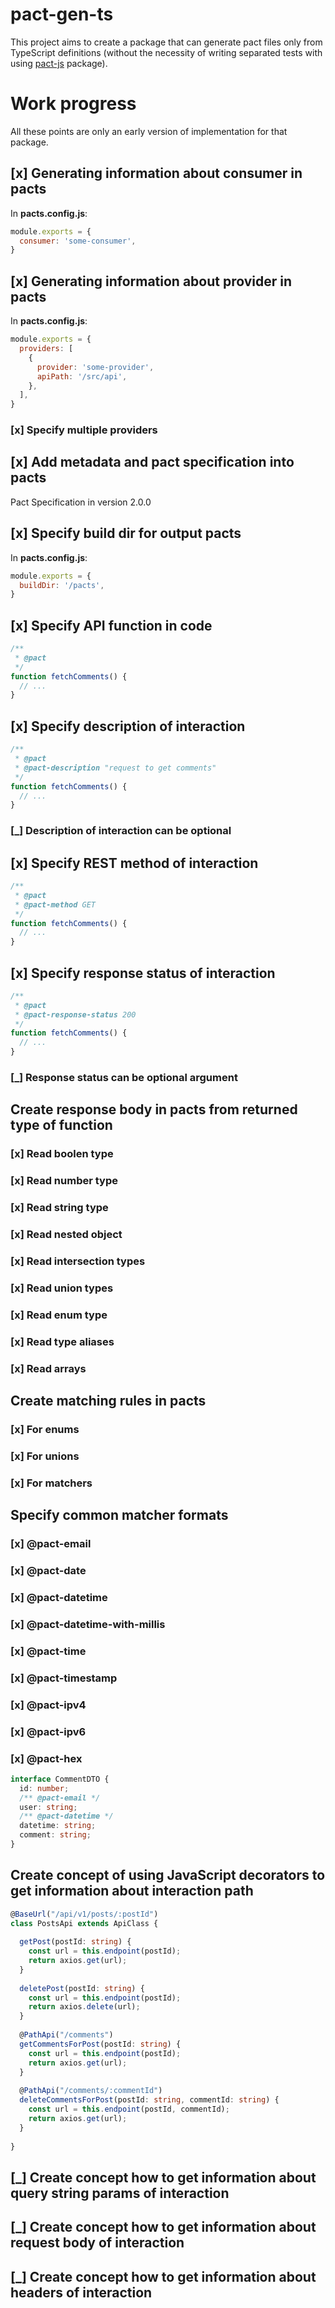 # pact-gen-ts

This project aims to create a package that can generate pact files only from TypeScript definitions (without the necessity of writing separated tests with using [pact-js](https://github.com/pact-foundation/pact-js) package).

# Work progress

All these points are only an early version of implementation for that package.

## [x] Generating information about consumer in pacts

In **pacts.config.js**:
```js
module.exports = {
  consumer: 'some-consumer',
}
```

## [x] Generating information about provider in pacts

In **pacts.config.js**:
```js
module.exports = {
  providers: [
    {
      provider: 'some-provider',
      apiPath: '/src/api',
    },
  ],
}
```

### [x] Specify multiple providers

## [x] Add metadata and pact specification into pacts

Pact Specification in version 2.0.0

## [x] Specify build dir for output pacts

In **pacts.config.js**:
```js
module.exports = {
  buildDir: '/pacts',
}
```

## [x] Specify API function in code

```ts
/**
 * @pact
 */
function fetchComments() {
  // ...
}
```

## [x] Specify description of interaction

```ts
/**
 * @pact
 * @pact-description "request to get comments"
 */
function fetchComments() {
  // ...
}
```

### [_] Description of interaction can be optional

## [x] Specify REST method of interaction

```ts
/**
 * @pact
 * @pact-method GET
 */
function fetchComments() {
  // ...
}
```

## [x] Specify response status of interaction

```ts
/**
 * @pact
 * @pact-response-status 200
 */
function fetchComments() {
  // ...
}
```

### [_] Response status can be optional argument

## Create response body in pacts from returned type of function

### [x] Read boolen type
### [x] Read number type
### [x] Read string type
### [x] Read nested object
### [x] Read intersection types
### [x] Read union types
### [x] Read enum type
### [x] Read type aliases
### [x] Read arrays

## Create matching rules in pacts

### [x] For enums
### [x] For unions
### [x] For matchers

## Specify common matcher formats

### [x] @pact-email
### [x] @pact-date
### [x] @pact-datetime
### [x] @pact-datetime-with-millis
### [x] @pact-time
### [x] @pact-timestamp
### [x] @pact-ipv4
### [x] @pact-ipv6
### [x] @pact-hex

```ts
interface CommentDTO {
  id: number;
  /** @pact-email */
  user: string;
  /** @pact-datetime */
  datetime: string;
  comment: string;
}
```

## Create concept of using JavaScript decorators to get information about interaction path

```ts
@BaseUrl("/api/v1/posts/:postId")
class PostsApi extends ApiClass {
  
  getPost(postId: string) {
    const url = this.endpoint(postId);
    return axios.get(url);
  }
  
  deletePost(postId: string) {
    const url = this.endpoint(postId);
    return axios.delete(url);
  }
  
  @PathApi("/comments")
  getCommentsForPost(postId: string) {
    const url = this.endpoint(postId);
    return axios.get(url);
  }
  
  @PathApi("/comments/:commentId")
  deleteCommentsForPost(postId: string, commentId: string) {
    const url = this.endpoint(postId, commentId);
    return axios.get(url);
  }
  
}
```

## [_] Create concept how to get information about query string params of interaction

## [_] Create concept how to get information about request body of interaction

## [_] Create concept how to get information about headers of interaction


